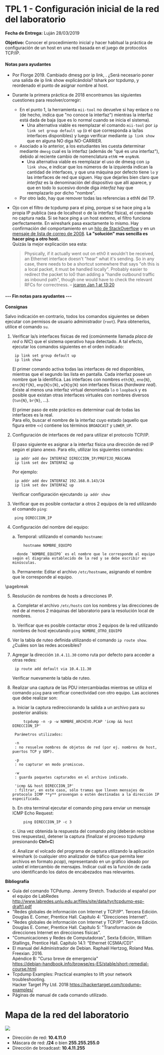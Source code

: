 TPL 1 - Configuración inicial de la red del laboratorio
=======================================================

**Fecha de Entrega:** Luján 28/03/2019

**Objetivo:** Conocer el procedimiento inicial y hacer habitual la práctica de configuración de un host en una red basada en el juego de protocolos TCP/IP.

#### Notas para ayudantes

* Por Florge 2019. Cambiado dmesg por ip link, . ¿Será necesario poner una salida de ip link show explicándola? tshark por tcpdump, y reordenado el punto de asignar nombre al host.

* Durante la primera práctica de 2018 encontramos las siguientes cuestiones para resolver/corregir:
  * En el punto 1, la herramienta `mii-tool` no devuelve si hay enlace o no (de hecho, indica que "no conoce la interfaz") mientras la interfaz está dada de baja (que es lo normal cuando se inicia el sistema).
    * Una alternativa viable es reemplazar el comando `mii-tool` por `ip link set group default up` (o el que corresponda a la/las interfaces disponibles) y luego verificar mediante `ip link show` que en alguna NO diga NO-CARRIER.
  * Asociado a lo anterior, a los estudiantes les cuesta determinar mediante `dmesg` cual es la interfaz (además de "qué es una interfaz"), debido al reciente cambio de nomenclatura `ethN` ==> `enpNsN`.
    * Una alternativa viable es reemplazar el uso de dmesg con `ip link show`, e indicar que los números de la izquierda indican la cantidad de interfaces, y que una máquina por defecto tiene `lo` y las interfaces de red que siguen. Hay que dejarles bien claro que _interfaz_ es la denominación del dispositivo que allí aparece, y que en todo lo sucesivo donde diga _interfaz_ hay que reemplazarlo por dicho "nombre".
  * Por otro lado, hay que remover todas las referencias a ethN del TP.
* Ojo con el filtro de tcpdump para el ping, porque si se hace ping a la propia IP publica (sea de localhost o de la interfaz física), el comando no captura nada. Si se hace ping a un host externo, el filtro funciona perfectamente. En wireshark pasa exactamente lo mismo. Hay confirmación del comportamiento en un [hilo de StackOverflow](https://unix.stackexchange.com/questions/491859/ping-uses-localhost-instead-of-public-ip-address) y en un [mensaje de lista de correo de 2008](https://groups.google.com/d/msg/comp.protocols.tcp-ip/TNkCcZWV3e4/RZ2LVPTsA98J). **La "solución" mas sencilla es hacer ping a otro host.**  
Quizás la mejor explicación sea esta:
    > Physically, if it actually went out on eth0 it wouldn't be received, an Ethernet interface doesn't "hear" what it's sending. So in any case, there needs to be a shortcut somewhere that says "oh this is a local packet, it must be handled locally". Probably easier to redirect the packet to lo0 than adding a "handle outbound traffic as inbound path", though one would have to check the relevant RFCs for correctness. – [jcaron Jan 1 at 13:20](https://unix.stackexchange.com/questions/491859/ping-uses-localhost-instead-of-public-ip-address#comment902770_491859)

#### --- Fin notas para ayudantes ---

**Consignas**

Salvo indicación en contrario, todos los comandos siguientes se deben ejecutar con permisos de usuario administrador (`root`). Para obtenerlos, utilice el comando `su`.

1. Verificar la/s interfaces físicas de red (comúnmente llamada _placa de red_ o _NIC_) que el sistema operativo haya detectado. A tal efecto, ejecutar los comandos siguientes en el orden indicado:

        ip link set group default up
        ip link show

    El primer comando activa todas las interfaces de red disponibles, mientras que el segundo las lista en pantalla. Cada interfaz posee un nombre que la identifica. Las interfaces con nombres `eth{N}`, `eno{N}`, `ens{N}f{N}`, `enp{N}s{N}`, `w{N}g{N}` son interfaces físicas (_hardware real_). Existe al menos una interfaz virtual denominada `lo` o `loopback` y es posible que existan otras interfaces virtuales con nombres diversos (`tun{N}`, `br{N}`, ...).
    
    El primer paso de este práctico es determinar cual de todas las interfaces es la real.  
    Para ello, buscar el nombre de la interfaz cuyo estado (aquello que figura entre `<>`) contiene los términos `BROADCAST` y `LOWER_UP`.

2. Configuración de interfaces de red para utilizar el protocolo TCP/IP.

    El paso siguiente es asignar a la interfaz física una dirección de red IP según el plano anexo.
    Para ello, utilizar los siguientes comandos:

        ip addr add dev INTERFAZ DIRECCIÓN_IP/PREFIJO_MÁSCARA
        ip link set dev INTERFAZ up

    Por ejemplo:

        ip addr add dev INTERFAZ 192.168.0.143/24
        ip link set dev INTERFAZ up

    Verificar configuración ejecutando `ip addr show`

3. Verificar que es posible contactar a otros 2 equipos de la red utilizando el comando `ping`:

        ping DIRECCION_IP

4. Configuración del nombre del equipo:

    a. Temporal: utilizando el comando `hostname`:

            hostname NOMBRE_EQUIPO

         donde `NOMBRE_EQUIPO` es el nombre que le corresponde al equipo según el diagrama establecido de la red y se debe escribir en minúsculas.

    b. Permanente: Editar el archivo `/etc/hostname`, asignando el nombre que le corresponde al equipo.

\pagebreak

5. Resolución de nombres de hosts a direcciones IP.

    a. Completar el archivo `/etc/hosts` con los nombres y las direcciones de red de al menos 2 máquinas del laboratorio para la resolución local de nombres.

    b. Verificar que es posible contactar otros 2 equipos de la red utilizando nombres de host ejecutando `ping NOMBRE_OTRO_EQUIPO`

7. Ver la tabla de ruteo definida utilizando el comando `ip route show`.  
   ¿Cuáles son las redes accesibles?

8. Agregar la dirección `10.4.11.30` como ruta por defecto para acceder a otras redes:

        ip route add default via 10.4.11.30

    Verificar nuevamente la tabla de ruteo.

9. Realizar una captura de las PDU intercambiadas mientras se utiliza el comando `ping` para verificar conectividad con otro equipo. Las acciones que debe realizar son:

    a. Iniciar la captura redireccionando la salida a un archivo para su posterior análisis:

            tcpdump -n -p -w NOMBRE_ARCHIVO.PCAP 'icmp && host DIRECCION_IP'

        Parámetros utilizados:

        -n
        : no resuelve nombres de objetos de red (por ej. nombres de host, puertos TCP y UDP).

        -p
        : no capturar en modo promiscuo.

        -w
        : guarda paquetes capturados en el archivo indicado.

        'icmp && host DIRECCION_IP'
        : filtrar, en este caso, sólo tramas que lleven mensajes de protocolo ICMP **y** provengan o estén destinadas a la dirección IP especificada.

    b. En otra terminal ejecutar el comando ping para enviar un mensaje ICMP Echo Request:

            ping DIRECCION_IP -c 3

    c. Una vez obtenida la respuesta del comando _ping_ (deberán recibirse tres respuestas), detener la captura (finalizar el proceso _tcpdump_ presionando **Ctrl+C**)

    d. Analizar el volcado del programa de captura utilizando la aplicación wireshark (o cualquier otro analizador de tráfico que permita leer archivos en formato _pcap_), representando en un gráfico ideado por usted el intercambio de mensajes. Indicar cuál es la función de cada uno identificando los datos de encabezados mas relevantes.

**Bibliografía**

* Guía del comando TCPdump. Jeremy Stretch. Traducido al español por el equipo de LabRedes  
  <http://www.labredes.unlu.edu.ar/files/site/data/tyr/tcpdump-esp-draft1.pdf>
* "Redes globales de información con Internet y TCP/IP". Tercera Edición. Douglas E. Comer, Prentice Hall. Capítulo 4: "Direcciones Internet".
* "Redes globales de información con Internet y TCP/IP". Tercera Edición. Douglas E. Comer, Prentice Hall. Capítulo 5: "Transformación de direcciones Internet en direcciones físicas".
* "Comunicaciones y Redes de Computadoras", Sexta Edición, William Stallings, Prentice Hall. Capítulo 14.1: “Ethernet (CSMA/CD)”
* El manual del Administrador de Debian. Raphaël Hertzog, Roland Mas. Freexian. 2016.  
  Apéndice B: "Curso breve de emergencia"  
  <https://debian-handbook.info/browse/es-ES/stable/short-remedial-course.html>
* Tcpdump Examples: Practical examples to lift your network troubleshooting.  
  Hacker Target Pty Ltd. 2018  <https://hackertarget.com/tcpdump-examples/>
* Páginas de manual de cada comando utilizado.

Mapa de la red del laboratorio
==============================

![](images/topologia-laboratorio.png)

* Dirección de red: **10.4.11.0**
* Máscara de red: **/24** o bien **255.255.255.0**
* Dirección de broadcast: **10.4.11.255**
